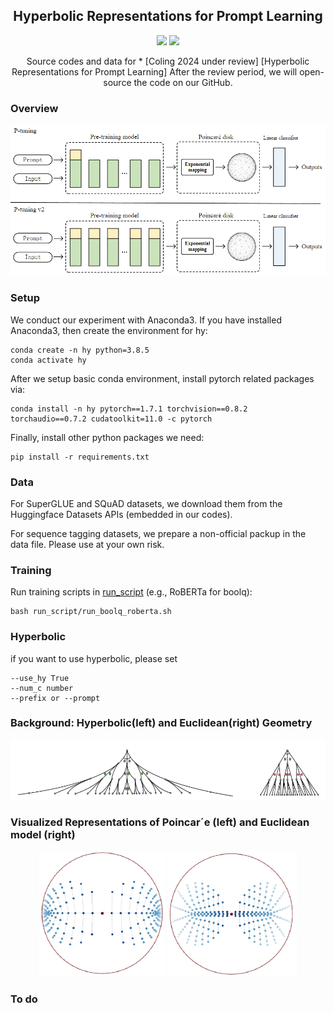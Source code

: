 

<h2 align="center">
Hyperbolic Representations for Prompt Learning
</h2>

<p align="center">
  <!-- <img src="https://img.shields.io/badge/EMNLP-2023-brightgreen"> -->
  <!-- <under review><img src="http://img.shields.io/badge/Paper-PDF-red.svg"></a> -->
  <img src="https://img.shields.io/badge/License-Apache%202.0-blue.svg">
  <img src="https://img.shields.io/badge/PyTorch-%23EE4C2C.svg?e&logo=PyTorch&logoColor=white">
</p>

<p align="center">
Source codes and data for
* [Coling 2024 under review] [Hyperbolic Representations for Prompt Learning]
After the review period, we will open-source the code on our GitHub.
</p>


<!-- # Hyperbolic Prompt Learning


Source codes and data for
* [Coling 2024 under review] [Hyperbolic Representations for Prompt Learning] -->

### Overview
![image](overview.png)



### Setup
We conduct our experiment with Anaconda3. If you have installed Anaconda3, then create the environment for hy:

```shell
conda create -n hy python=3.8.5
conda activate hy
```

After we setup basic conda environment, install pytorch related packages via:

```shell
conda install -n hy pytorch==1.7.1 torchvision==0.8.2 torchaudio==0.7.2 cudatoolkit=11.0 -c pytorch
```

Finally, install other python packages we need:

```shell
pip install -r requirements.txt
```

### Data
For SuperGLUE and SQuAD datasets, we download them from the Huggingface Datasets APIs (embedded in our codes).

For sequence tagging datasets, we prepare a non-official packup in the data file. Please use at your own risk.

### Training
Run training scripts in [run_script](run_script) (e.g., RoBERTa for boolq):

```shell
bash run_script/run_boolq_roberta.sh
```

### Hyperbolic 

if you want to use hyperbolic, please set 
```shell
--use_hy True 
--num_c number
--prefix or --prompt
```

### Background: Hyperbolic(left) and Euclidean(right) Geometry
![image](background.png)

### Visualized Representations of Poincar´e (left) and Euclidean model (right)

<div style="text-align: center">
<img src="figures/euc.jpg" width = "40%"/>
<img src="figures/hper.jpg" width = "41%"/>
</div>


### To do






